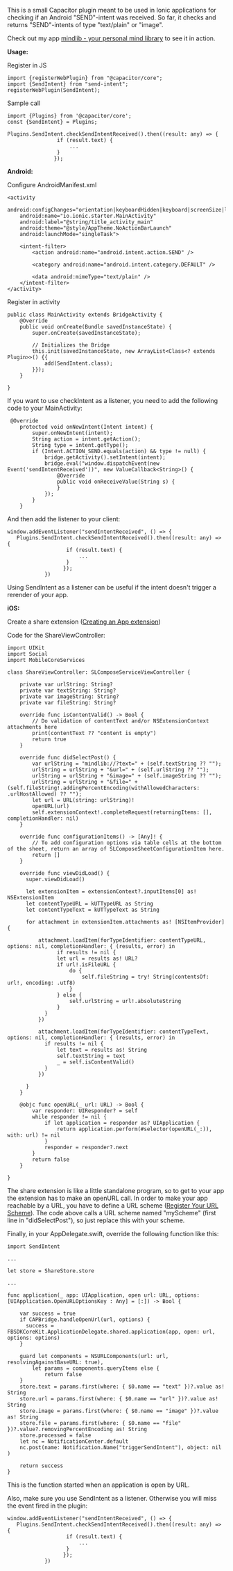 This is a small Capacitor plugin meant to be used in Ionic applications for checking if an Android "SEND"-intent was received. So far, it checks and returns "SEND"-intents of type "text/plain" or "image".

Check out my app <a href="https://play.google.com/store/apps/details?id=de.mindlib">mindlib - your personal mind library</a> to see it in action.

<b>Usage:</b>

Register in JS
```
import {registerWebPlugin} from "@capacitor/core";
import {SendIntent} from "send-intent";
registerWebPlugin(SendIntent);
```

Sample call
```
import {Plugins} from '@capacitor/core';
const {SendIntent} = Plugins;

Plugins.SendIntent.checkSendIntentReceived().then((result: any) => {
                if (result.text) {
                    ...
                }
               });
```
<b>Android:</b>

Configure AndroidManifest.xml
```
<activity
    android:configChanges="orientation|keyboardHidden|keyboard|screenSize|locale"
    android:name="io.ionic.starter.MainActivity"
    android:label="@string/title_activity_main"
    android:theme="@style/AppTheme.NoActionBarLaunch"
    android:launchMode="singleTask">

    <intent-filter>
        <action android:name="android.intent.action.SEND" />

        <category android:name="android.intent.category.DEFAULT" />

        <data android:mimeType="text/plain" />
    </intent-filter>
</activity>
```

Register in activity
```
public class MainActivity extends BridgeActivity {
    @Override
    public void onCreate(Bundle savedInstanceState) {
        super.onCreate(savedInstanceState);

        // Initializes the Bridge
        this.init(savedInstanceState, new ArrayList<Class<? extends Plugin>>() {{
            add(SendIntent.class);
        }});
    }

}
```
If you want to use checkIntent as a listener, you need to add the following code to your MainActivity:
```
 @Override
    protected void onNewIntent(Intent intent) {
        super.onNewIntent(intent);
        String action = intent.getAction();
        String type = intent.getType();
        if (Intent.ACTION_SEND.equals(action) && type != null) {
            bridge.getActivity().setIntent(intent);
            bridge.eval("window.dispatchEvent(new Event('sendIntentReceived'))", new ValueCallback<String>() {
                @Override
                public void onReceiveValue(String s) {
                }
            });
        }
    }
```

And then add the listener to your client:
```
window.addEventListener("sendIntentReceived", () => {
   Plugins.SendIntent.checkSendIntentReceived().then((result: any) => {
                   if (result.text) {
                       ...
                   }
                  });
            })
```

Using SendIntent as a listener can be useful if the intent doesn't trigger a rerender of your app. 

<b>iOS:</b>

Create a share extension (<a href='https://developer.apple.com/library/archive/documentation/General/Conceptual/ExtensibilityPG/ExtensionCreation.html#//apple_ref/doc/uid/TP40014214-CH5-SW1'>Creating an App extension</a>)

Code for the ShareViewController:
```
import UIKit
import Social
import MobileCoreServices

class ShareViewController: SLComposeServiceViewController {
    
    private var urlString: String?
    private var textString: String?
    private var imageString: String?
    private var fileString: String?
    
    override func isContentValid() -> Bool {
        // Do validation of contentText and/or NSExtensionContext attachments here
        print(contentText ?? "content is empty")
        return true
    }

    override func didSelectPost() {
        var urlString = "mindlib://?text=" + (self.textString ?? "");
        urlString = urlString + "&url=" + (self.urlString ?? "");
        urlString = urlString + "&image=" + (self.imageString ?? "");
        urlString = urlString + "&file=" + (self.fileString!.addingPercentEncoding(withAllowedCharacters: .urlHostAllowed) ?? "");
        let url = URL(string: urlString)!
        openURL(url)
        self.extensionContext!.completeRequest(returningItems: [], completionHandler: nil)
    }

    override func configurationItems() -> [Any]! {
        // To add configuration options via table cells at the bottom of the sheet, return an array of SLComposeSheetConfigurationItem here.
        return []
    }
    
    override func viewDidLoad() {
      super.viewDidLoad()

      let extensionItem = extensionContext?.inputItems[0] as! NSExtensionItem
      let contentTypeURL = kUTTypeURL as String
      let contentTypeText = kUTTypeText as String

      for attachment in extensionItem.attachments as! [NSItemProvider] {
    
          attachment.loadItem(forTypeIdentifier: contentTypeURL, options: nil, completionHandler: { (results, error) in
                if results != nil {
                let url = results as! URL?
                if url!.isFileURL {
                    do {
                        self.fileString = try! String(contentsOf: url!, encoding: .utf8)
                    }
                } else {
                    self.urlString = url!.absoluteString
                }
            }
          })
        
          attachment.loadItem(forTypeIdentifier: contentTypeText, options: nil, completionHandler: { (results, error) in
            if results != nil {
                let text = results as! String
                self.textString = text
                _ = self.isContentValid()
            }
          })
        
      }
    }
    
    @objc func openURL(_ url: URL) -> Bool {
        var responder: UIResponder? = self
        while responder != nil {
            if let application = responder as? UIApplication {
                return application.perform(#selector(openURL(_:)), with: url) != nil
            }
            responder = responder?.next
        }
        return false
    }
    
}
```
The share extension is like a little standalone program, so to get to your app the extension has to make an openURL call. In order to make your app reachable by a URL, you have to define a URL scheme (<a href='https://developer.apple.com/documentation/uikit/inter-process_communication/allowing_apps_and_websites_to_link_to_your_content/defining_a_custom_url_scheme_for_your_app'>Register Your URL Scheme</a>). The code above calls a URL scheme named "myScheme" (first line in "didSelectPost"), so just replace this with your scheme.

Finally, in your AppDelegate.swift, override the following function like this:

```
import SendIntent

...

let store = ShareStore.store

...  

func application(_ app: UIApplication, open url: URL, options: [UIApplication.OpenURLOptionsKey : Any] = [:]) -> Bool {
    
    var success = true
    if CAPBridge.handleOpenUrl(url, options) {
      success = FBSDKCoreKit.ApplicationDelegate.shared.application(app, open: url, options: options)
    }
    
    guard let components = NSURLComponents(url: url, resolvingAgainstBaseURL: true),
        let params = components.queryItems else {
            return false
    }
    store.text = params.first(where: { $0.name == "text" })?.value as! String
    store.url = params.first(where: { $0.name == "url" })?.value as! String
    store.image = params.first(where: { $0.name == "image" })?.value as! String
    store.file = params.first(where: { $0.name == "file" })?.value?.removingPercentEncoding as! String
    store.processed = false
    let nc = NotificationCenter.default
    nc.post(name: Notification.Name("triggerSendIntent"), object: nil )
    
    return success
}
```
This is the function started when an application is open by URL.

Also, make sure you use SendIntent as a listener. Otherwise you will miss the event fired in the plugin:
```
window.addEventListener("sendIntentReceived", () => {
   Plugins.SendIntent.checkSendIntentReceived().then((result: any) => {
                   if (result.text) {
                       ...
                   }
                  });
            })
```

